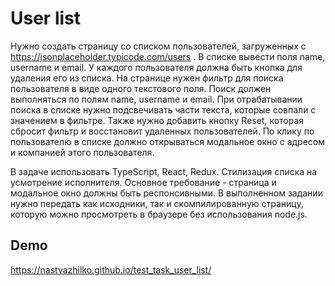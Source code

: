 # User list
Нужно создать страницу со списком пользователей, загруженных с https://jsonplaceholder.typicode.com/users . В списке вывести поля name, username и email. У каждого пользователя должна быть кнопка для удаления его из списка. На странице нужен фильтр для поиска пользователя в виде одного текстового поля. Поиск должен выполняться по полям name, username и email. При отрабатывании поиска в списке нужно подсвечивать части текста, которые совпали с значением в фильтре. Также нужно добавить кнопку Reset, которая сбросит фильтр и восстановит удаленных пользователей. По клику по пользователю в списке должно открываться модальное окно с адресом и компанией этого пользователя.

В задаче использовать TypeScript, React, Redux. Стилизация списка на усмотрение исполнителя. Основное требование - страница и модальное окно должны быть респонсивными. В выполненном задании нужно передать как исходники, так и скомпилированную страницу, которую можно просмотреть в браузере без использования node.js.




## Demo

https://nastyazhilko.github.io/test_task_user_list/
